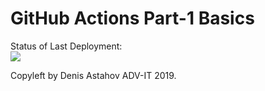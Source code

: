 # GitHub Actions Part-1 Basics


Status of Last Deployment:<br>
<img src="https://github.com/KondratenkoSergey/github-actions-part-1-basics/workflows/My-GitHubActions-Basics/badge.svg?branch=master"><br>


Copyleft by Denis Astahov ADV-IT 2019.
